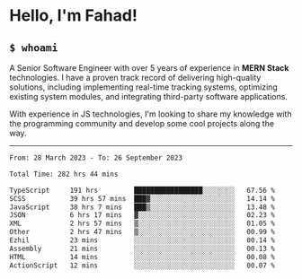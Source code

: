 <h1>Hello, I'm Fahad!</h1>

<h2><code>$ whoami</code></h2>

A Senior Software Engineer with over 5 years of experience in **MERN Stack** technologies. I have a proven track record of delivering high-quality solutions, including implementing real-time tracking systems, optimizing existing system modules, and integrating third-party software applications.

With experience in JS technologies, I'm looking to share my knowledge with the programming community and develop some cool projects along the way.

---

<!--START_SECTION:waka-->

```txt
From: 28 March 2023 - To: 26 September 2023

Total Time: 282 hrs 44 mins

TypeScript     191 hrs         █████████████████░░░░░░░░   67.56 %
SCSS           39 hrs 57 mins  ███▓░░░░░░░░░░░░░░░░░░░░░   14.14 %
JavaScript     38 hrs 7 mins   ███▒░░░░░░░░░░░░░░░░░░░░░   13.48 %
JSON           6 hrs 17 mins   ▓░░░░░░░░░░░░░░░░░░░░░░░░   02.23 %
XML            2 hrs 57 mins   ▒░░░░░░░░░░░░░░░░░░░░░░░░   01.05 %
Other          2 hrs 47 mins   ▒░░░░░░░░░░░░░░░░░░░░░░░░   00.99 %
Ezhil          23 mins         ░░░░░░░░░░░░░░░░░░░░░░░░░   00.14 %
Assembly       21 mins         ░░░░░░░░░░░░░░░░░░░░░░░░░   00.13 %
HTML           14 mins         ░░░░░░░░░░░░░░░░░░░░░░░░░   00.08 %
ActionScript   12 mins         ░░░░░░░░░░░░░░░░░░░░░░░░░   00.07 %
```

<!--END_SECTION:waka-->

<!--
**heyFahad/heyFahad** is a ✨ _special_ ✨ repository because its `README.md` (this file) appears on your GitHub profile.

Here are some ideas to get you started:

- 🔭 I’m currently working on ...
- 🌱 I’m currently learning ...
- 👯 I’m looking to collaborate on ...
- 🤔 I’m looking for help with ...
- 💬 Ask me about ...
- 📫 How to reach me: ...
- 😄 Pronouns: ...
- ⚡ Fun fact: ...
-->
